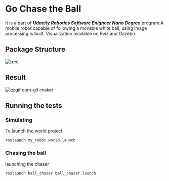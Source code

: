 # Go Chase the Ball
It is a part of **_Udacity Robotics Software Enigneer Nano Degree_** program.A mobile robot capable of following a movable white ball, using image processing is built. Visualization available on Rviz and Gazebo.
## Package Structure
![tree](https://user-images.githubusercontent.com/67613439/125200822-1cb63700-e28a-11eb-87f5-3bdea279eeed.png)

## Result
![ezgif com-gif-maker](https://user-images.githubusercontent.com/67613439/125202411-17101f80-e291-11eb-8c8d-ec8fe843331f.gif)


## Running the tests

### Simulating

To launch the world project

```
roslaunch my_robot world.launch 
```

### Chasing the ball

launching the chaser 

```
roslaunch ball_chaser ball_chaser.launch
```

